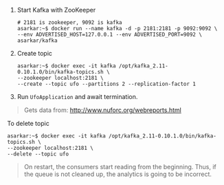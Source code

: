 1. Start Kafka with ZooKeeper
   ```
   # 2181 is zookeeper, 9092 is kafka
   asarkar:~$ docker run --name kafka -d -p 2181:2181 -p 9092:9092 \
   --env ADVERTISED_HOST=127.0.0.1 --env ADVERTISED_PORT=9092 \
   asarkar/kafka
   ```

2. Create topic
   ```
   asarkar:~$ docker exec -it kafka /opt/kafka_2.11-0.10.1.0/bin/kafka-topics.sh \
   --zookeeper localhost:2181 \
   --create --topic ufo --partitions 2 --replication-factor 1
   ```

3. Run `UfoApplication` and await termination.

> Gets data from: http://www.nuforc.org/webreports.html

To delete topic

```
asarkar:~$ docker exec -it kafka /opt/kafka_2.11-0.10.1.0/bin/kafka-topics.sh \
--zookeeper localhost:2181 \
--delete --topic ufo
```

> On restart, the consumers start reading from the beginning. Thus, if the queue is not cleaned up, the analytics
is going to be incorrect.
